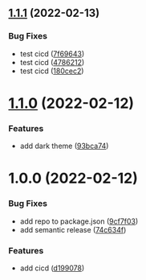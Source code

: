 ## [1.1.1](https://github.com/garredow/wordly/compare/v1.1.0...v1.1.1) (2022-02-13)


### Bug Fixes

* test cicd ([7f69643](https://github.com/garredow/wordly/commit/7f69643a2574518cf7359a29fd2f0edae3e0638f))
* test cicd ([4786212](https://github.com/garredow/wordly/commit/4786212ce552c913f65aa19e5eb092873e043972))
* test cicd ([180cec2](https://github.com/garredow/wordly/commit/180cec261fceee99b2e0b205f9a11472aec82290))

# [1.1.0](https://github.com/garredow/wordly/compare/v1.0.0...v1.1.0) (2022-02-12)


### Features

* add dark theme ([93bca74](https://github.com/garredow/wordly/commit/93bca7406325a1068cb3d3a5755dd0d8b9b0ed7b))

# 1.0.0 (2022-02-12)


### Bug Fixes

* add repo to package.json ([9cf7f03](https://github.com/garredow/wordly/commit/9cf7f0357e68acdbb81769991121a347efb17f92))
* add semantic release ([74c634f](https://github.com/garredow/wordly/commit/74c634f19062cf5c0d9298bb678e6c12f59437cf))


### Features

* add cicd ([d199078](https://github.com/garredow/wordly/commit/d199078cb3e7088610f8a96f4808bf79a7bc4c00))
